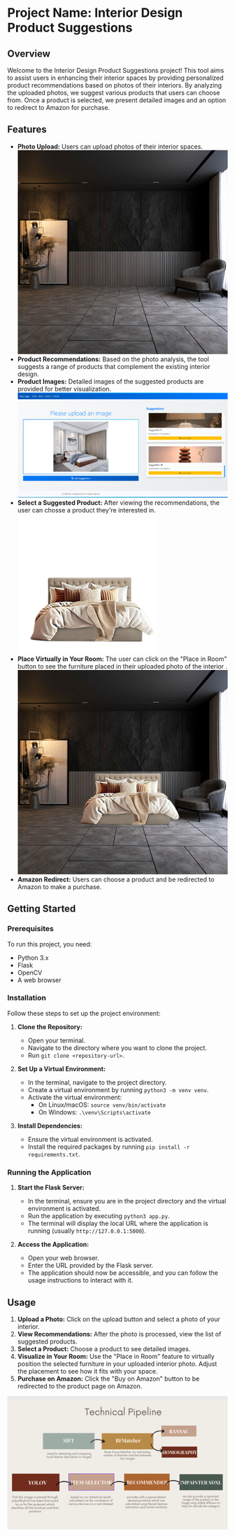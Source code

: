 # Project Name: Interior Design Product Suggestions

## Overview

Welcome to the Interior Design Product Suggestions project! This tool aims to assist users in enhancing their interior spaces by providing personalized product recommendations based on photos of their interiors. By analyzing the uploaded photos, we suggest various products that users can choose from. Once a product is selected, we present detailed images and an option to redirect to Amazon for purchase.

## Features

- **Photo Upload:** Users can upload photos of their interior spaces.
  ![User Input](./User_Input.jpg "Upload Your Room's Photo")
- **Product Recommendations:** Based on the photo analysis, the tool suggests a range of products that complement the existing interior design.
- **Product Images:** Detailed images of the suggested products are provided for better visualization.![Recommendations](./ui.png)
- **Select a Suggested Product:** After viewing the recommendations, the user can chosse a product they're interested in.
  ![The Bed Option](./Bed.png "Choose Your Favorite Furniture")
- **Place Virtually in Your Room:** The user can click on the "Place in Room" button to see the furniture placed in their uploaded photo of the interior .
  ![Final Visualization](./final_image.jpeg "Visualize the Furniture in Your Room")
- **Amazon Redirect:** Users can choose a product and be redirected to Amazon to make a purchase.

## Getting Started

### Prerequisites

To run this project, you need:

- Python 3.x
- Flask
- OpenCV
- A web browser

### Installation

Follow these steps to set up the project environment:

1. **Clone the Repository:**

   - Open your terminal.
   - Navigate to the directory where you want to clone the project.
   - Run `git clone <repository-url>`.

2. **Set Up a Virtual Environment:**

   - In the terminal, navigate to the project directory.
   - Create a virtual environment by running `python3 -m venv venv`.
   - Activate the virtual environment:
     - On Linux/macOS: `source venv/bin/activate`
     - On Windows: `.\venv\Scripts\activate`

3. **Install Dependencies:**
   - Ensure the virtual environment is activated.
   - Install the required packages by running `pip install -r requirements.txt`.

### Running the Application

1. **Start the Flask Server:**

   - In the terminal, ensure you are in the project directory and the virtual environment is activated.
   - Run the application by executing `python3 app.py`.
   - The terminal will display the local URL where the application is running (usually `http://127.0.0.1:5000`).

2. **Access the Application:**
   - Open your web browser.
   - Enter the URL provided by the Flask server.
   - The application should now be accessible, and you can follow the usage instructions to interact with it.

## Usage

1. **Upload a Photo:** Click on the upload button and select a photo of your interior.
2. **View Recommendations:** After the photo is processed, view the list of suggested products.
3. **Select a Product:** Choose a product to see detailed images.
4. **Visualize in Your Room:** Use the "Place in Room" feature to virtually position the selected furniture in your uploaded interior photo. Adjust the placement to see how it fits with your space.
5. **Purchase on Amazon:** Click the "Buy on Amazon" button to be redirected to the product page on Amazon.

![Technical Pipeline](./technical_pipeline.png "Technical Pipeline")
